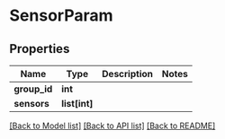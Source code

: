 # SensorParam

## Properties
Name | Type | Description | Notes
------------ | ------------- | ------------- | -------------
**group_id** | **int** |  | 
**sensors** | **list[int]** |  | 

[[Back to Model list]](../README.md#documentation-for-models) [[Back to API list]](../README.md#documentation-for-api-endpoints) [[Back to README]](../README.md)


